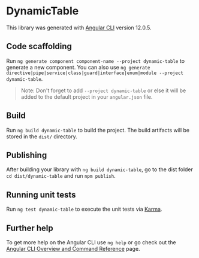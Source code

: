 # DynamicTable

This library was generated with [Angular CLI](https://github.com/angular/angular-cli) version 12.0.5.

## Code scaffolding

Run `ng generate component component-name --project dynamic-table` to generate a new component. You can also use `ng generate directive|pipe|service|class|guard|interface|enum|module --project dynamic-table`.
> Note: Don't forget to add `--project dynamic-table` or else it will be added to the default project in your `angular.json` file. 

## Build

Run `ng build dynamic-table` to build the project. The build artifacts will be stored in the `dist/` directory.

## Publishing

After building your library with `ng build dynamic-table`, go to the dist folder `cd dist/dynamic-table` and run `npm publish`.

## Running unit tests

Run `ng test dynamic-table` to execute the unit tests via [Karma](https://karma-runner.github.io).

## Further help

To get more help on the Angular CLI use `ng help` or go check out the [Angular CLI Overview and Command Reference](https://angular.io/cli) page.
